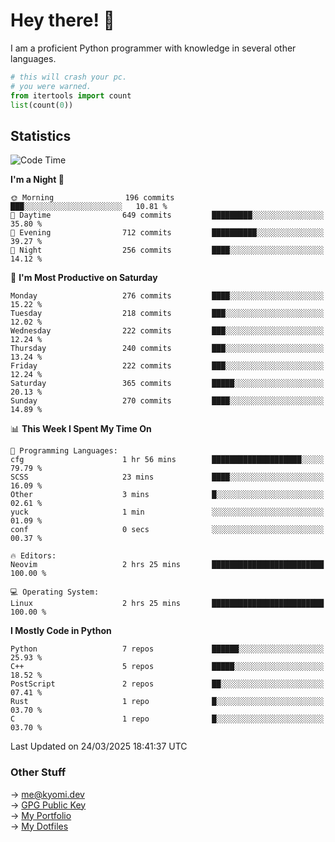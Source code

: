 # Hey there! 👋

I am a proficient Python programmer with knowledge in several other languages.

```py
# this will crash your pc.
# you were warned.
from itertools import count
list(count(0))
```

## Statistics
<!--START_SECTION:waka-->
![Code Time](http://img.shields.io/badge/Code%20Time-1%2C752%20hrs%2030%20mins-blue)

**I'm a Night 🦉** 

```text
🌞 Morning                196 commits         ███░░░░░░░░░░░░░░░░░░░░░░   10.81 % 
🌆 Daytime                649 commits         █████████░░░░░░░░░░░░░░░░   35.80 % 
🌃 Evening                712 commits         ██████████░░░░░░░░░░░░░░░   39.27 % 
🌙 Night                  256 commits         ████░░░░░░░░░░░░░░░░░░░░░   14.12 % 
```
📅 **I'm Most Productive on Saturday** 

```text
Monday                   276 commits         ████░░░░░░░░░░░░░░░░░░░░░   15.22 % 
Tuesday                  218 commits         ███░░░░░░░░░░░░░░░░░░░░░░   12.02 % 
Wednesday                222 commits         ███░░░░░░░░░░░░░░░░░░░░░░   12.24 % 
Thursday                 240 commits         ███░░░░░░░░░░░░░░░░░░░░░░   13.24 % 
Friday                   222 commits         ███░░░░░░░░░░░░░░░░░░░░░░   12.24 % 
Saturday                 365 commits         █████░░░░░░░░░░░░░░░░░░░░   20.13 % 
Sunday                   270 commits         ████░░░░░░░░░░░░░░░░░░░░░   14.89 % 
```


📊 **This Week I Spent My Time On** 

```text
💬 Programming Languages: 
cfg                      1 hr 56 mins        ████████████████████░░░░░   79.79 % 
SCSS                     23 mins             ████░░░░░░░░░░░░░░░░░░░░░   16.09 % 
Other                    3 mins              █░░░░░░░░░░░░░░░░░░░░░░░░   02.61 % 
yuck                     1 min               ░░░░░░░░░░░░░░░░░░░░░░░░░   01.09 % 
conf                     0 secs              ░░░░░░░░░░░░░░░░░░░░░░░░░   00.37 % 

🔥 Editors: 
Neovim                   2 hrs 25 mins       █████████████████████████   100.00 % 

💻 Operating System: 
Linux                    2 hrs 25 mins       █████████████████████████   100.00 % 
```

**I Mostly Code in Python** 

```text
Python                   7 repos             ██████░░░░░░░░░░░░░░░░░░░   25.93 % 
C++                      5 repos             █████░░░░░░░░░░░░░░░░░░░░   18.52 % 
PostScript               2 repos             ██░░░░░░░░░░░░░░░░░░░░░░░   07.41 % 
Rust                     1 repo              █░░░░░░░░░░░░░░░░░░░░░░░░   03.70 % 
C                        1 repo              █░░░░░░░░░░░░░░░░░░░░░░░░   03.70 % 
```




 Last Updated on 24/03/2025 18:41:37 UTC
<!--END_SECTION:waka-->

### Other Stuff

→ [me@kyomi.dev](mailto:me@kyomi.dev)\
→ [GPG Public Key](https://github.com/bitterteriyaki.gpg)\
→ [My Portfolio](https://kyomi.dev)\
→ [My Dotfiles](https://github.com/bitterteriyaki/dotfiles)
